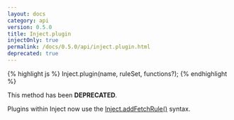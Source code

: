 ```yaml
---
layout: docs
category: api
version: 0.5.0
title: Inject.plugin
injectOnly: true
permalink: /docs/0.5.0/api/inject.plugin.html
deprecated: true
---
```


{% highlight js %}
Inject.plugin(name, ruleSet, functions?);
{% endhighlight %}

This method has been **DEPRECATED**.

Plugins within Inject now use the [Inject.addFetchRule()](/docs/0.5.0/api/inject.addfetchrule.html) syntax.
